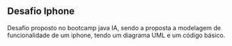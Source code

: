 ## Desafio Iphone

Desafio proposto no bootcamp java IA, sendo a proposta a modelagem de funcionalidade de um iphone, tendo um diagrama UML e um código básico.